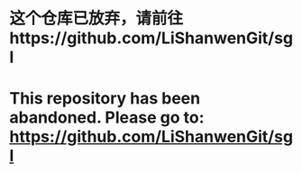 # 这个仓库已放弃，请前往https://github.com/LiShanwenGit/sgl

# This repository has been abandoned. Please go to: https://github.com/LiShanwenGit/sgl
